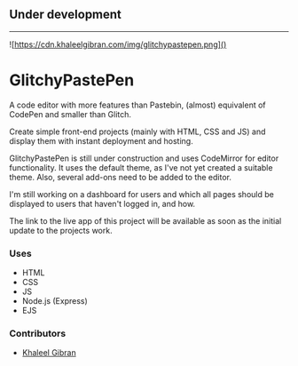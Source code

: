 ## Under development

---
![https://cdn.khaleelgibran.com/img/glitchypastepen.png]()

# GlitchyPastePen

A code editor with more features than Pastebin, (almost) equivalent of CodePen and smaller than Glitch.

Create simple front-end projects (mainly with HTML, CSS and JS) and display them with instant deployment and hosting.

GlitchyPastePen is still under construction and uses CodeMirror for editor functionality. It uses the default theme, as I've not yet created a suitable theme. Also, several add-ons need to be added to the editor.

I'm still working on a dashboard for users and which all pages should be displayed to users that haven't logged in, and how. 

The link to the live app of this project will be available as soon as the initial update to the projects work.

### Uses

- HTML
- CSS
- JS
- Node.js (Express)
- EJS

### Contributors

* [Khaleel Gibran](https://khaleelgibran.com)